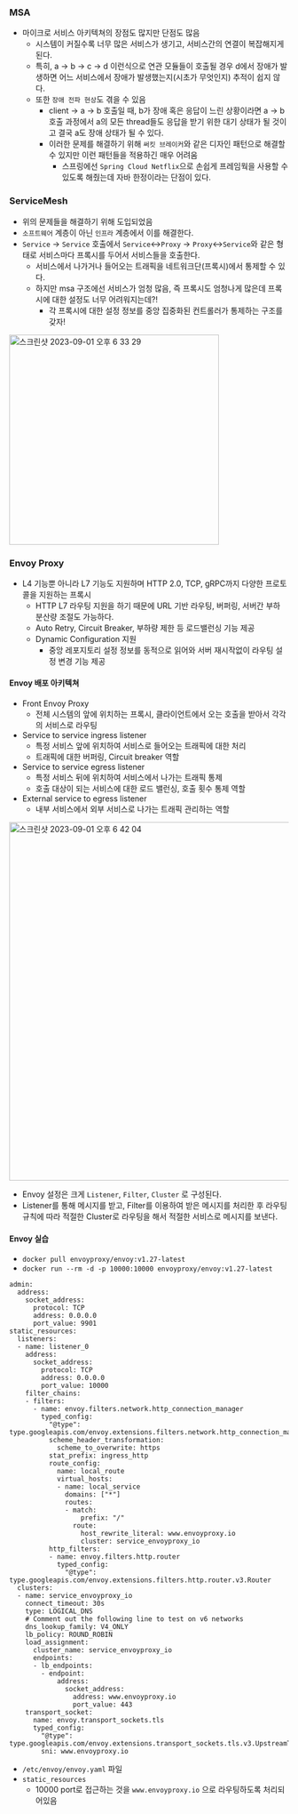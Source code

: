 ### MSA
- 마이크로 서비스 아키텍쳐의 장점도 많지만 단점도 많음
    - 시스템이 커질수록 너무 많은 서비스가 생기고, 서비스간의 연결이 복잡해지게 된다.
    - 특히, a -> b -> c -> d 이런식으로 연관 모듈들이 호출될 경우 d에서 장애가 발생하면 어느 서비스에서 장애가 발생했는지(시초가 무엇인지) 추적이 쉽지 않다.
    - 또한 `장애 전파 현상`도 겪을 수 있음
        - client -> a -> b 호출일 때, b가 장애 혹은 응답이 느린 상황이라면 a -> b 호출 과정에서 a의 모든 thread들도 응답을 받기 위한 대기 상태가 될 것이고 결국 a도 장애 상태가 될 수 있다.
        - 이러한 문제를 해결하기 위해 `써킷 브레이커`와 같은 디자인 패턴으로 해결할 수 있지만 이런 패턴들을 적용하긴 매우 어려움
            - 스프링에선 `Spring Cloud Netflix`으로 손쉽게 프레임웍을 사용할 수 있도록 해줬는데 자바 한정이라는 단점이 있다.

### ServiceMesh
- 위의 문제들을 해결하기 위해 도입되었음
- `소프트웨어` 계층이 아닌 `인프라` 계층에서 이를 해결한다.
- `Service` -> `Service` 호출에서 `Service`<->`Proxy` -> `Proxy`<->`Service`와 같은 형태로 서비스마다 프록시를 두어서 서비스들을 호출한다.
    - 서비스에서 나가거나 들어오는 트래픽을 네트워크단(프록시)에서 통제할 수 있다.
    - 하지만 msa 구조에선 서비스가 엄청 많음, 즉 프록시도 엄청나게 많은데 프록시에 대한 설정도 너무 어려워지는데?!
        - 각 프록시에 대한 설정 정보를 중앙 집중화된 컨트롤러가 통제하는 구조를 갖자!

<img width="378" alt="스크린샷 2023-09-01 오후 6 33 29" src="https://media.oss.com/user/16337/files/af00b38b-0f45-4867-a9ec-ea686ee314ee">

### Envoy Proxy
- L4 기능뿐 아니라 L7 기능도 지원하며 HTTP 2.0, TCP, gRPC까지 다양한 프로토콜을 지원하는 프록시
    - HTTP L7 라우팅 지원을 하기 때문에 URL 기반 라우팅, 버퍼링, 서버간 부하 분산량 조절도 가능하다.
    - Auto Retry, Circuit Breaker, 부하량 제한 등 로드밸런싱 기능 제공
    - Dynamic Configuration 지원
        - 중앙 레포지토리 설정 정보를 동적으로 읽어와 서버 재시작없이 라우팅 설정 변경 기능 제공

#### Envoy 배포 아키텍쳐
- Front Envoy Proxy
    - 전체 시스템의 앞에 위치하는 프록시, 클라이언트에서 오는 호출을 받아서 각각의 서비스로 라우팅
- Service to service ingress listener
    - 특정 서비스 앞에 위치하여 서비스로 들어오는 트래픽에 대한 처리
    - 트래픽에 대한 버퍼링, Circuit breaker 역할
- Service to service egress listener
    - 특정 서비스 뒤에 위치하여 서비스에서 나가는 트래픽 통제
    - 호출 대상이 되는 서비스에 대한 로드 밸런싱, 호출 횟수 통제 역할
- External service to egress listener
    - 내부 서비스에서 외부 서비스로 나가는 트래픽 관리하는 역할

<img width="645" alt="스크린샷 2023-09-01 오후 6 42 04" src="https://media.oss.com/user/16337/files/f5ef88e9-02b1-4cfc-a71e-dc69e81b9eba">

- Envoy 설정은 크게 `Listener`, `Filter`, `Cluster` 로 구성된다.
- Listener를 통해 메시지를 받고, Filter를 이용하여 받은 메시지를 처리한 후 라우팅 규칙에 따라 적절한 Cluster로 라우팅을 해서 적절한 서비스로 메시지를 보낸다.

#### Envoy 실습
- `docker pull envoyproxy/envoy:v1.27-latest`
- `docker run --rm -d -p 10000:10000 envoyproxy/envoy:v1.27-latest`

```
admin:
  address:
    socket_address:
      protocol: TCP
      address: 0.0.0.0
      port_value: 9901
static_resources:
  listeners:
  - name: listener_0
    address:
      socket_address:
        protocol: TCP
        address: 0.0.0.0
        port_value: 10000
    filter_chains:
    - filters:
      - name: envoy.filters.network.http_connection_manager
        typed_config:
          "@type": type.googleapis.com/envoy.extensions.filters.network.http_connection_manager.v3.HttpConnectionManager
          scheme_header_transformation:
            scheme_to_overwrite: https
          stat_prefix: ingress_http
          route_config:
            name: local_route
            virtual_hosts:
            - name: local_service
              domains: ["*"]
              routes:
              - match:
                  prefix: "/"
                route:
                  host_rewrite_literal: www.envoyproxy.io
                  cluster: service_envoyproxy_io
          http_filters:
          - name: envoy.filters.http.router
            typed_config:
              "@type": type.googleapis.com/envoy.extensions.filters.http.router.v3.Router
  clusters:
  - name: service_envoyproxy_io
    connect_timeout: 30s
    type: LOGICAL_DNS
    # Comment out the following line to test on v6 networks
    dns_lookup_family: V4_ONLY
    lb_policy: ROUND_ROBIN
    load_assignment:
      cluster_name: service_envoyproxy_io
      endpoints:
      - lb_endpoints:
        - endpoint:
            address:
              socket_address:
                address: www.envoyproxy.io
                port_value: 443
    transport_socket:
      name: envoy.transport_sockets.tls
      typed_config:
        "@type": type.googleapis.com/envoy.extensions.transport_sockets.tls.v3.UpstreamTlsContext
        sni: www.envoyproxy.io
```
- `/etc/envoy/envoy.yaml` 파일
- `static_resources`
    - 10000 port로 접근하는 것을 `www.envoyproxy.io` 으로 라우팅하도록 처리되어있음
